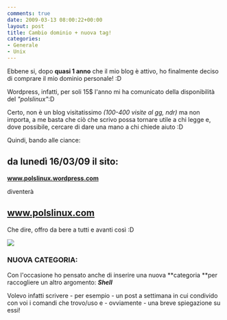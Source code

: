 ```yaml
---
comments: true
date: 2009-03-13 08:00:22+00:00
layout: post
title: Cambio dominio + nuova tag!
categories:
- Generale
- Unix
---
```


Ebbene si, dopo **quasi 1 anno** che il mio blog è attivo, ho finalmente deciso di comprare il mio dominio personale! :D

Wordpress, infatti, per soli 15$ l'anno mi ha comunicato della disponibilità del _"polslinux"_:D

Certo, non è un blog visitatissimo _(100-400 visite al gg, ndr)_ ma non importa, a me basta che ciò che scrivo possa tornare utile a chi legge e, dove possibile, cercare di dare una mano a chi chiede aiuto :D

Quindi, bando alle ciance:


## **da lunedì 16/03/09** il sito:




**www.polslinux.wordpress.com**



diventerà


## **www.polslinux.com**




Che dire, offro da bere a tutti e avanti così :D




![](http://species.blogosfere.it/images/ricettario/Birra.jpg)








### **NUOVA CATEGORIA:**




Con l'occasione ho pensato anche di inserire una nuova **categoria **per raccogliere un altro argomento: _**Shell**_




Volevo infatti scrivere - per esempio - un post a settimana in cui condivido con voi i comandi che trovo/uso e - ovviamente - una breve spiegazione su essi!
